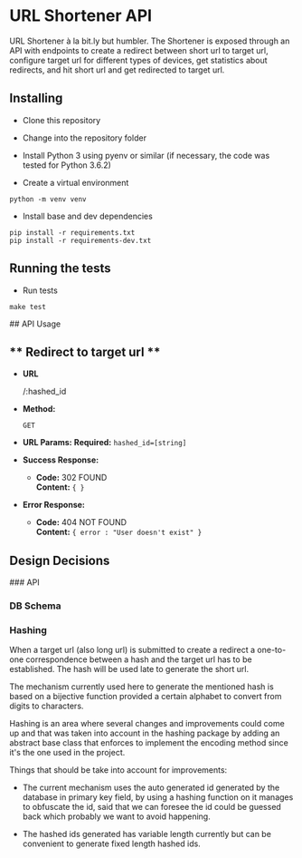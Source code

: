 # URL Shortener API

URL Shortener à la bit.ly but humbler. The Shortener is exposed through an API with endpoints to create a redirect between short url to target url, configure target url for different types of devices, get statistics about redirects, and hit short url and get redirected to target url.

## Installing

- Clone this repository

- Change into the repository folder

- Install Python 3 using pyenv or similar (if necessary, the code was tested for Python 3.6.2)

- Create a virtual environment

```
python -m venv venv
```

- Install base and dev dependencies

```
pip install -r requirements.txt
pip install -r requirements-dev.txt
```

## Running the tests

- Run tests

```
make test
```

## API Usage

** Redirect to target url **
----

* **URL**

  /:hashed_id

*  **Method:**
  
   `GET`

* **URL Params:**
  **Required:**
  `hashed_id=[string]`

* **Success Response:**

  * **Code:** 302 FOUND <br />
    **Content:** `{ }`
 
* **Error Response:**

  * **Code:** 404 NOT FOUND <br />
    **Content:** `{ error : "User doesn't exist" }`

## Design Decisions

### API

### DB Schema

### Hashing

When a target url (also long url) is submitted to create a redirect a one-to-one correspondence between a hash and the target url has to be established. The hash will be used late to generate the short url.

The mechanism currently used here to generate the mentioned hash is based on a bijective function provided a certain alphabet to convert from digits to characters.

Hashing is an area where several changes and improvements could come up and that was taken into account in the hashing package by adding an abstract base class that enforces to implement the encoding method since it's the one used in the project.

Things that should be take into account for improvements:

- The current mechanism uses the auto generated id generated by the database in primary key field, by using a hashing function on it manages to obfuscate the id, said that we can foresee the id could be guessed back which probably we want to avoid happening.

- The hashed ids generated has variable length currently but can be convenient to generate fixed length hashed ids.
